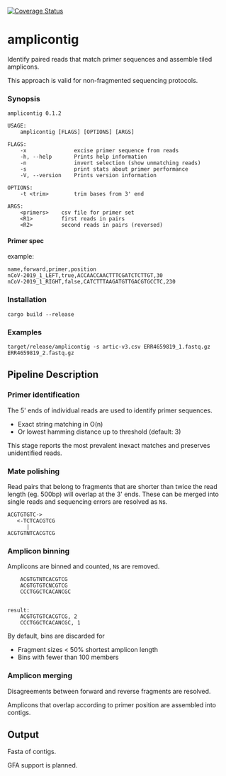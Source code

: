 [![Coverage Status](https://coveralls.io/repos/github/jeff-k/amplicontig/badge.svg?branch=main)](https://coveralls.io/github/jeff-k/amplicontig?branch=main)

# amplicontig

Identify paired reads that match primer sequences and assemble tiled amplicons.

This approach is valid for non-fragmented sequencing protocols.

### Synopsis
```
amplicontig 0.1.2

USAGE:
    amplicontig [FLAGS] [OPTIONS] [ARGS]

FLAGS:
    -x               excise primer sequence from reads
    -h, --help       Prints help information
    -n               invert selection (show unmatching reads)
    -s               print stats about primer performance
    -V, --version    Prints version information

OPTIONS:
    -t <trim>        trim bases from 3' end

ARGS:
    <primers>    csv file for primer set
    <R1>         first reads in pairs
    <R2>         second reads in pairs (reversed)
```

#### Primer spec

example:
```
name,forward,primer,position
nCoV-2019_1_LEFT,true,ACCAACCAACTTTCGATCTCTTGT,30
nCoV-2019_1_RIGHT,false,CATCTTTAAGATGTTGACGTGCCTC,230
```

### Installation

```
cargo build --release
```

### Examples

`target/release/amplicontig -s artic-v3.csv ERR4659819_1.fastq.gz ERR4659819_2.fastq.gz`

## Pipeline Description

### Primer identification

The 5' ends of individual reads are used to identify primer sequences.

* Exact string matching in O(n)
* Or lowest hamming distance up to threshold (default: 3)

This stage reports the most prevalent inexact matches and preserves unidentified reads.

### Mate polishing

Read pairs that belong to fragments that are shorter than twice the read length (eg. 500bp) will overlap at the 3' ends. These can be merged into single reads and sequencing errors are resolved as `N`s.

```
ACGTGTGTC->
   <-TCTCACGTCG
      |
ACGTGTNTCACGTCG
```

### Amplicon binning

Amplicons are binned and counted, `N`s are removed.
```
    ACGTGTNTCACGTCG
    ACGTGTGTCNCGTCG
    CCCTGGCTCACANCGC


result:
    ACGTGTGTCACGTCG, 2
    CCCTGGCTCACANCGC, 1
```

By default, bins are discarded for

* Fragment sizes < 50% shortest amplicon length
* Bins with fewer than 100 members

### Amplicon merging

Disagreements between forward and reverse fragments are resolved.

Amplicons that overlap according to primer position are assembled into contigs.

## Output

Fasta of contigs.

GFA support is planned.
